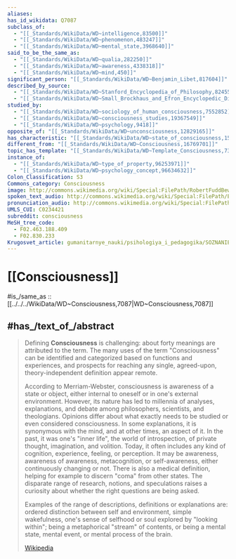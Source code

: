 ```yaml
---
aliases: 
has_id_wikidata: Q7087
subclass_of:
  - "[[_Standards/WikiData/WD~intelligence,83500]]"
  - "[[_Standards/WikiData/WD~phenomenon,483247]]"
  - "[[_Standards/WikiData/WD~mental_state,3968640]]"
said_to_be_the_same_as:
  - "[[_Standards/WikiData/WD~qualia,282250]]"
  - "[[_Standards/WikiData/WD~awareness,4338318]]"
  - "[[_Standards/WikiData/WD~mind,450]]"
significant_person: "[[_Standards/WikiData/WD~Benjamin_Libet,817604]]"
described_by_source:
  - "[[_Standards/WikiData/WD~Stanford_Encyclopedia_of_Philosophy,824553]]"
  - "[[_Standards/WikiData/WD~Small_Brockhaus_and_Efron_Encyclopedic_Dictionary,19180675]]"
studied_by:
  - "[[_Standards/WikiData/WD~sociology_of_human_consciousness,7552852]]"
  - "[[_Standards/WikiData/WD~consciousness_studies,19367549]]"
  - "[[_Standards/WikiData/WD~psychology,9418]]"
opposite_of: "[[_Standards/WikiData/WD~unconsciousness,12829165]]"
has_characteristic: "[[_Standards/WikiData/WD~state_of_consciousness,15788410]]"
different_from: "[[_Standards/WikiData/WD~Consciousness,16769701]]"
topic_has_template: "[[_Standards/WikiData/WD~Template_Consciousness,73468036]]"
instance_of:
  - "[[_Standards/WikiData/WD~type_of_property,96253971]]"
  - "[[_Standards/WikiData/WD~psychology_concept,96634632]]"
Colon_Classification: S3
Commons_category: Consciousness
image: http://commons.wikimedia.org/wiki/Special:FilePath/RobertFuddBewusstsein17Jh.png
spoken_text_audio: http://commons.wikimedia.org/wiki/Special:FilePath/En-Consciousness-article.ogg
pronunciation_audio: http://commons.wikimedia.org/wiki/Special:FilePath/LL-Q1571%20%28mar%29-Neelima64-%E0%A4%9A%E0%A5%87%E0%A4%A4%E0%A4%A8%E0%A4%BE.wav
UMLS_CUI: C0234421
subreddit: consciousness
MeSH_tree_code:
  - F02.463.188.409
  - F02.830.233
Krugosvet_article: gumanitarnye_nauki/psihologiya_i_pedagogika/SOZNANIE.html
---
```


# [[Consciousness]] 

#is_/same_as :: [[../../../WikiData/WD~Consciousness,7087|WD~Consciousness,7087]] 

## #has_/text_of_/abstract 

> Defining **Consciousness** is challenging: about forty meanings are attributed to the term. 
> The many uses of the term "Consciousness" can be identified and categorized based on functions and experiences, and prospects for reaching any single, agreed-upon, theory-independent definition appear remote.
>
> According to Merriam-Webster, consciousness is awareness of a state or object, either internal to oneself or in one's external environment. However, its nature has led to millennia of analyses, explanations, and debate among philosophers, scientists, and theologians. Opinions differ about what exactly needs to be studied or even considered consciousness. In some explanations, it is synonymous with the mind, and at other times, an aspect of it. In the past, it was one's "inner life", the world of introspection, of private thought, imagination, and volition. Today, it often includes any kind of cognition, experience, feeling, or perception. It may be awareness, awareness of awareness, metacognition, or self-awareness, either continuously changing or not. There is also a medical definition, helping for example to discern "coma" from other states. The disparate range of research, notions, and speculations raises a curiosity about whether the right questions are being asked.
>
> Examples of the range of descriptions, definitions or explanations are: ordered distinction between self and environment, simple wakefulness, one's sense of selfhood or soul explored by "looking within"; being a metaphorical "stream" of contents, or being a mental state, mental event, or mental process of the brain.
>
> [Wikipedia](https://en.wikipedia.org/wiki/Consciousness) 

